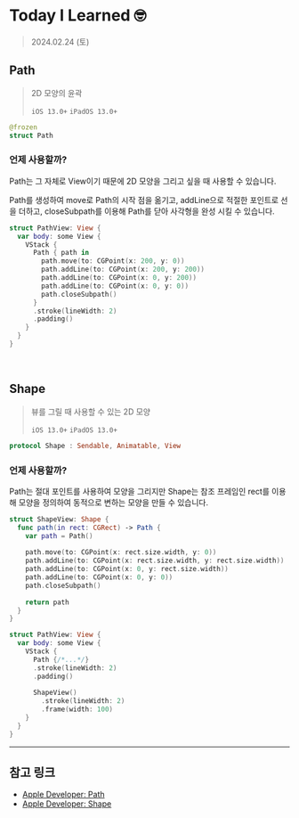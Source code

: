 # Today I Learned 🤓

> 2024.02.24 (토)

## Path

> 2D 모양의 윤곽
> 
> `iOS 13.0+` `iPadOS 13.0+`

```swift
@frozen
struct Path
```

### 언제 사용할까?

Path는 그 자체로 View이기 때문에 2D 모양을 그리고 싶을 때 사용할 수 있습니다.

Path를 생성하여 move로 Path의 시작 점을 옮기고, addLine으로 적절한 포인트로 선을 더하고, closeSubpath를 이용해 Path를 닫아 사각형을 완성 시킬 수 있습니다.

```swift
struct PathView: View {
  var body: some View {
    VStack {
      Path { path in
        path.move(to: CGPoint(x: 200, y: 0))
        path.addLine(to: CGPoint(x: 200, y: 200))
        path.addLine(to: CGPoint(x: 0, y: 200))
        path.addLine(to: CGPoint(x: 0, y: 0))
        path.closeSubpath()
      }
      .stroke(lineWidth: 2)
      .padding()
    }
  }
}
```

<br>

## Shape

> 뷰를 그릴 때 사용할 수 있는 2D 모양
> 
> `iOS 13.0+` `iPadOS 13.0+`

```swift
protocol Shape : Sendable, Animatable, View
```

### 언제 사용할까?

Path는 절대 포인트를 사용하여 모양을 그리지만 Shape는 참조 프레임인 rect를 이용해 모양을 정의하여 동적으로 변하는 모양을 만들 수 있습니다.

```swift
struct ShapeView: Shape {
  func path(in rect: CGRect) -> Path {
    var path = Path()
    
    path.move(to: CGPoint(x: rect.size.width, y: 0))
    path.addLine(to: CGPoint(x: rect.size.width, y: rect.size.width))
    path.addLine(to: CGPoint(x: 0, y: rect.size.width))
    path.addLine(to: CGPoint(x: 0, y: 0))
    path.closeSubpath()
    
    return path
  }
}
```

```swift
struct PathView: View {
  var body: some View {
    VStack {
      Path {/*...*/}
      .stroke(lineWidth: 2)
      .padding()
      
      ShapeView()
        .stroke(lineWidth: 2)
        .frame(width: 100)
    }
  }
}
```

---
## 참고 링크
- [Apple Developer: Path](https://developer.apple.com/documentation/swiftui/path)
- [Apple Developer: Shape](https://developer.apple.com/documentation/swiftui/shape)
